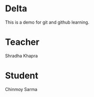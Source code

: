 # Delta

This is a demo for git and github learning.

# Teacher

Shradha Khapra

# Student

Chinmoy Sarma
